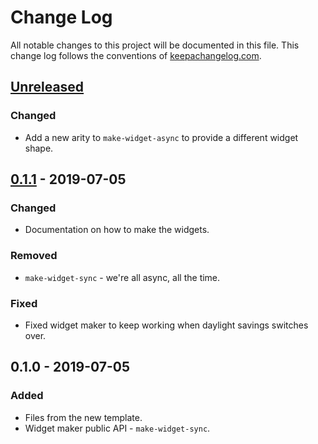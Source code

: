 # Change Log
All notable changes to this project will be documented in this file. This change log follows the conventions of [keepachangelog.com](http://keepachangelog.com/).

## [Unreleased]
### Changed
- Add a new arity to `make-widget-async` to provide a different widget shape.

## [0.1.1] - 2019-07-05
### Changed
- Documentation on how to make the widgets.

### Removed
- `make-widget-sync` - we're all async, all the time.

### Fixed
- Fixed widget maker to keep working when daylight savings switches over.

## 0.1.0 - 2019-07-05
### Added
- Files from the new template.
- Widget maker public API - `make-widget-sync`.

[Unreleased]: https://github.com/your-name/clj-challenge/compare/0.1.1...HEAD
[0.1.1]: https://github.com/your-name/clj-challenge/compare/0.1.0...0.1.1
